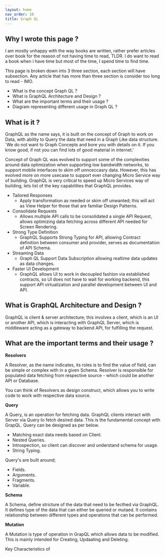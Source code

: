 ```yaml
---
layout: home
nav_order: 10
title: Graph QL
---
```


## Why I wrote this page ?

I am mostly unhappy with the way books are written, rather prefer articles over book for the reason of not having time to read, TLDR. I do want to read a book when i have time but most of the time, I spend time to find time. 

This page is broken down into 3 three section, each section will have subsection. Any article that has more than three section is consider too long to read - IMO.

- What is the concept Graph QL ?
- What is GraphQL Architecture and Design ?
- What are the important terms and their usage ?
- Diagram representing different usage in Graph QL ?


## What is it ?

GraphQL as the name says, it is built on the concept of Graph to work on Data, with ability to Query the data that need in a Graph Like data structure. 
`We do not want to Graph Concepts and bore you with details on it. If you know good, if not you can find lots of good material in internet.'

Concept of Graph QL was evolved to support some of the complexities around data optimization when supporting low bandwidth networks, to support mobile interfaces to skim off unnceccasry data. However, this has evolved more on more usecase to support ever changing Micro Service way of building. GraphQL is very critical to speed up Micro Services way of building, lets list of the key capabilities that GraphQL provides.

- Tailored Responses
  * Apply transformation as needed or skim off unwanted; this will act as View Helper for those that are familiar Design Patterns.
- Consolidate Requests
  * Allows multiple API calls to be consolidated a single API Request, allows optimizing data fetching across different API needed for Screen Rendering.
- Strong Type Definition
  * GraphQL Supports Strong Typing for API, allowing Contract definition between consumer and provider, serves as documentation of API Schema.
- Streaming Data
  * Graph QL Support Data Subscription allowing realtime data updates as data changes.
- Faster UI Development 
  * GraphQL allows UI to work in decoupled fashion via established contracts, so UI does not have to wait for working backend, this support API virtualization and parallel development between UI and API.




## What is GraphQL Architecture and Design ?


GraphQL is client & server architecture; this involves a client, which is an UI or another API, which is interacting with GraphQL Server, which is middleware acting as a gateway to backend API, for fulfilling the request.




## What are the important terms and their usage ?


**Resolvers**

A Resolver, as the name indicates, its roles is to find the value of field, can be simple or complex with in a given Schema.  Resolver is responsible for populated data fetching from respective source - which could be another API or Database.

You can think of Resolvers as design construct, which allows you to write code to work with respective data source.


**Query**

A Query, is an operation for fetching data. GraphQL clients interact with Server via Query to fetch desired data. This is the fundamental concept with GrapQL. Query can be designed as per below.

- Matching exact data needs based on Client.
- Nested Queries.
- Introspection, so client can discover and understand schema for usage.
- String Typing.

Query's are built around;

- Fields.
- Arguments.
- Fragments.
- Variable.

**Schema** 

A Schema, define stricture of the data that need to be fecthed via GraphQL. It defines type of the data that can either be queried or mutaed. It contains relationship between different types and operations that can be performed.


**Mutation**

A Mutation is type of operation in GrapQL which allows data to be modified. This is mainly intended for Creating, Updaating and Deleting.

Key Characteristics of 




